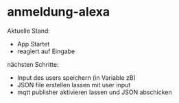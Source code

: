 # anmeldung-alexa

Aktuelle Stand:
- App Startet
- reagiert auf Eingabe

nächsten Schritte:
- Input des users speichern (in Variable zB)
- JSON file erstellen lassen mit user input
- mqtt publisher aktivieren lassen und JSON abschicken

